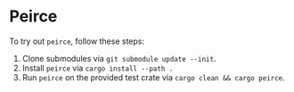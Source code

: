 # Peirce

To try out `peirce`, follow these steps:
1. Clone submodules via `git submodule update --init`.
2. Install `peirce` via `cargo install --path .`
3. Run `peirce` on the provided test crate via `cargo clean && cargo peirce`.
